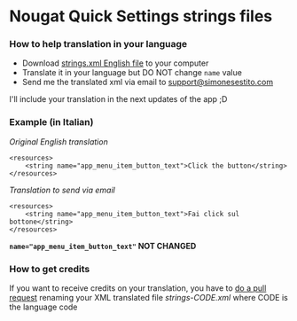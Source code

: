 <h1>Nougat Quick Settings strings files</h1>

<h3>How to help translation in your language</h3>

- Download <a href="https://raw.githubusercontent.com/simonesestito/nougat_quickSettings/master/Strings/strings.xml">strings.xml English file</a> to your computer
- Translate it in your language but DO NOT change <code>name</code> value
- Send me the translated xml via email to <a href="mailto:support@simonesestito.com">support@simonesestito.com</a>

I'll include your translation in the next updates of the app ;D

<h3>Example (in Italian)</h3>

<i>Original English translation</i>

    <resources>
        <string name="app_menu_item_button_text">Click the button</string>
    </resources>


<i>Translation to send via email</i>

    <resources>
        <string name="app_menu_item_button_text">Fai click sul bottone</string>
    </resources>
    

<b><code>name="app_menu_item_button_text"</code> NOT CHANGED</b>

<h3>How to get credits</h3>
If you want to receive credits on your translation, you have to <a href="https://help.github.com/articles/creating-a-pull-request/">do a pull request</a> renaming your XML translated file <i>strings-CODE.xml</i> where CODE is the language code
